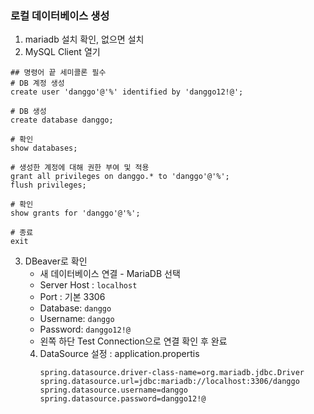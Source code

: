 ### 로컬 데이터베이스 생성
1. mariadb 설치 확인, 없으면 설치
2. MySQL Client 열기
```
## 명령어 끝 세미콜론 필수
# DB 계정 생성
create user 'danggo'@'%' identified by 'danggo12!@';

# DB 생성
create database danggo;

# 확인
show databases;

# 생성한 계정에 대해 권한 부여 및 적용
grant all privileges on danggo.* to 'danggo'@'%';
flush privileges;

# 확인
show grants for 'danggo'@'%';

# 종료
exit
```
3. DBeaver로 확인
   * 새 데이터베이스 연결 - MariaDB 선택
   * Server Host : `localhost`
   * Port : 기본 3306
   * Database: `danggo`
   * Username: `danggo`
   * Password: `danggo12!@`
   * 왼쪽 하단 Test Connection으로 연결 확인 후 완료 
   4. DataSource 설정 : application.propertis
        ```
        spring.datasource.driver-class-name=org.mariadb.jdbc.Driver
        spring.datasource.url=jdbc:mariadb://localhost:3306/danggo
        spring.datasource.username=danggo
        spring.datasource.password=danggo12!@
        ```
